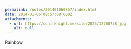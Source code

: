 ```yaml
---
permalink: /notes/201401060857/index.html
date: 2014-01-06T08:57:08.000Z
attachments:
  - url: https://cdn.rknight.me/site/2025/12768758.jpg
    alt: null
---
```


Rainbow
